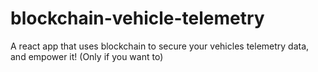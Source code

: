 # blockchain-vehicle-telemetry
A react app that uses blockchain to secure your vehicles telemetry data, and empower it! (Only if you want to)
